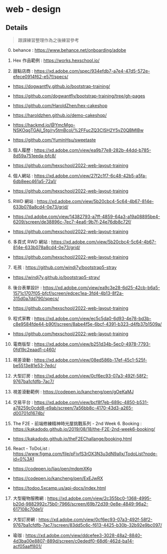 # web - design

## Details

> 跟課練習整理作為之後練習參考

0. behance : https://www.behance.net/onboarding/adobe

1. Hex 作品範例 : https://works.hexschool.io/

2. 甜點店商 : https://xd.adobe.com/spec/934efdb7-a7e4-47d5-572e-efece0914f62-e57f/specs/

- https://dogwantfly.github.io/bootstrap-training/

- https://github.com/dogwantfly/bootstrap-training/tree/gh-pages

- https://github.com/HaroldZhen/hex-cakeshop

- https://haroldzhen.github.io/demo-cakeshop/

- https://hackmd.io/@YmcMgo-NSKOqgTGAjl_5tg/ry5tmBcoI/%2FFucZQ3ClSH2Y5vZ0QBMIBw

- https://github.com/YuminHsu/sweetaste


3. 個人履歷 : https://xd.adobe.com/view/ea9b77e8-282b-44dd-b785-8d59a751eeda-bfc8/

- https://github.com/hexschool/2022-web-layout-training

4. 個人網站 : https://xd.adobe.com/view/27f2c1f7-6c48-42b5-a5fa-6db8eec461a5-72a1/

- https://github.com/hexschool/2022-web-layout-training

5. RWD 網站 : https://xd.adobe.com/view/5b20cbc4-5c64-4b67-814e-633b078a8cd4-0e73/grid/

- https://xd.adobe.com/view/14382793-a7ff-4859-64a3-a19a08895be4-6209/screen/de38896c-7ec7-4ea6-9b7f-24e76db8c72f/

- https://github.com/hexschool/2022-web-layout-training

6. 多頁式 RWD 網站 : https://xd.adobe.com/view/5b20cbc4-5c64-4b67-814e-633b078a8cd4-0e73/grid/

- https://github.com/hexschool/2022-web-layout-training

7. 毛孩 : https://github.com/windj7y/bootstrap5-stray

- https://windj7y.github.io/bootstrap5-stray/

8. 後台表單設計 : https://xd.adobe.com/view/ea9c3e28-6d25-42cb-b6a5-1571c1707f05-bfcf/screen/edcec1ea-3fd4-4b13-8f2a-315d0a7dd790/specs/

- https://github.com/hexschool/2022-web-layout-training

9. 程式家教 : https://xd.adobe.com/view/ec5c5da0-6d93-4e78-bd3b-c8e9584fde44-b90f/screen/8abe4f5e-6bcf-4391-b323-d4fb37b1509a/

- https://github.com/hexschool/2022-web-layout-training

10. 電商版型 : https://xd.adobe.com/view/b251d34b-5ec0-4978-7793-0fd19c2eaad1-c460/

11. 視差滾動 : https://xd.adobe.com/view/08ed586b-17ef-45c1-525f-be5513e81e53-7edc/

12. 大型訂房 : https://xd.adobe.com/view/0cf6ec93-07a3-492f-58f2-9767ba1cfdfb-7ac7/

13. 視差滾動範例 : https://codepen.io/kancheng/pen/gOeKaMJ

14. 交易平台 : https://xd.adobe.com/view/bcf8f7eb-689c-4850-b531-a78259c0cdd8-e9ab/screen/7a56bb8c-4170-43d3-a265-d00701d1674b/

15. The F2E - 前端修練精神時光屋挑戰系列 - 2nd Week 6. Booking : https://kakadodo.github.io/2019/08/18/the-F2E-2nd-week6-booking/

- https://kakadodo.github.io/theF2EChallange/booking.html

16. React - ToDoList : https://www.figma.com/file/pFivfS3rDX3N3u3dN9aIlx/TodoList?node-id=0%3A1

- https://codepen.io/liao/pen/mdpmXKg

- https://codepen.io/kancheng/pen/ExEJwRX

- https://todoo.5xcamp.us/api-docs/index.html

17. 大型寵物服務網 : https://xd.adobe.com/view/2c355bc0-1368-4995-b20d-9882992c75b0-7966/screen/69b72d39-0e8e-4849-96a2-617108c70de1/

- 大型訂房網 : https://xd.adobe.com/view/0cf6ec93-07a3-492f-58f2-9767ba1cfdfb-7ac7/screen/83dd5c6c-f613-4425-b30b-32b92e9bc097/

- 瑜珈 : https://xd.adobe.com/view/ddcefee3-3028-48a2-8840-4d3ba00e8807-889d/screen/c0ededf0-68d6-462d-ba14-acf05aaff801/

